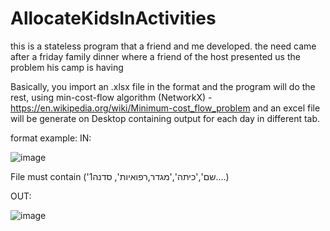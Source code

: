 # AllocateKidsInActivities

this is a stateless program that a friend and me developed.
the need came after a friday family dinner where a friend of the host
presented us the problem his camp is having


Basically, you import an .xlsx file in the format and the program will do the rest,
using min-cost-flow algorithm (NetworkX) - https://en.wikipedia.org/wiki/Minimum-cost_flow_problem
and an excel file will be generate on Desktop containing output for each day in different tab.

format example:
IN:

![image](https://user-images.githubusercontent.com/71984608/174432920-7d0cde19-67ad-4695-83dc-a086e89ae870.png)


File must contain ('שם','כיתה','מגדר,רפואיות', סדנה1....)

OUT:

![image](https://user-images.githubusercontent.com/71984608/174431586-a7e48881-9566-492c-b63f-645c7b8edb06.png)
